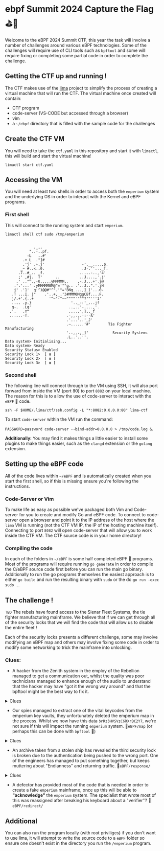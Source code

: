 # ebpf Summit 2024 Capture the Flag ⛳️🐝 

Welcome to the eBPF 2024 Summit CTF, this year the task will involve a number of challenges around various eBPF technologies. Some of the challenges will require use of CLI tools such as `bpftool` and some will require fixing or completing some partial code in order to complete the challenge.

## Getting the CTF up and running !

The CTF makes use of the [lima](https://github.com/lima-vm/lima) project to simplify the process of creating a virtual machine that will run the CTF. The virtual machine once created will contain:

- CTF program
- code-server (VS-CODE but accessed through a browser)
- vim
- a `~/ebpf` directory that is filled with the sample code for the challenges

## Create the CTF VM
You will need to take the `ctf.yaml` in this repository and start it with `limactl`, this will build and start the virtual machine!

`limactl start ctf.yaml`

## Accessing the VM

You will need at least two shells in order to access both the `emperium` system and the underlying OS in order to interact with the Kernel and eBPF programs.

### First shell

This will connect to the running system and start `emperium`.

`limactl shell ctf sudo /tmp/emperium`

```

             ._,.
           "..-..pf.
          -L   ..#'
        .+_L  ."]#
        ,'j' .+.j'                 -'.__..,.,p.
       _~ #..<..0.                 .J-.''..._f.
      .7..#_.. _f.                .....-..,'4'
      ;' ,#j.  T'      ..         ..J....,'.j'
     .' .."^.,-0.,,,,yMMMMM,.    ,-.J...+'.j@
    .'.'...' .yMMMMM0M@^='""g.. .'..J..".'.jH
    j' .'1'  q'^)@@#"^".'"='BNg_...,]_)'...0-
   .T ...I. j"    .'..+,_.'3#MMM0MggCBf....F.
   j/.+'.{..+       '^~'-^~~""""'"""?'"'''1'
   .... .y.}                  '.._-:'_...jf 
   g-.  .Lg'                 ..,..'-....,'.
  .'.   .Y^                  .....',].._f
  ......-f.                 .-,,.,.-:--&'
                            .'...'..'_J'
                            .~......'#'        Tie Fighter Manufacturing   
                            '..,,.,_]'           Security Systems
                            .L..'..''.
Data system> Initialising...
Data system> Ready
Security Status> Enabled
Security Lock 1>  [ ▮ ]
Security Lock 2>  [ ▮ ]
Security Lock 3>  [ ▮ ]
```

### Second shell

The following line will connect through to the VM using SSH, it will also port forward from inside the VM (port 80) to port `8082` on your local machine. The reason for this is to allow the use of code-server to interact with the `eBPF` 🐝 code.

`ssh -F $HOME/.lima/ctf/ssh.config -L "*:8082:0.0.0.0:80" lima-ctf`

To start `code-server` within the VM run the command: 

`PASSWORD=password code-server --bind-addr=0.0.0.0 > /tmp/code.log &`.

**Additionally**: You may find it makes things a little easier to install some plugins to make things easier, such as the `clangd` extension or the `golang` extension.

## Setting up the eBPF code

All of the code lives within `~/eBPF` and is automatically created when you start the first shell, so if this is missing ensure you're following the instructions.

### Code-Server or Vim

To make life as easy as possible we've packaged both Vim and Code-server for you to create and modify Go and eBPF code. To connect to code-server open a browser and point it to the IP address of the host where the `lima` VM is running (not the CTF VM IP, the IP of the hosting machine itself). Connecting to port `8082` will open code-server that will allow you to work inside the CTF VM. The CTF source code is in your home directory!

### Compiling the code

In each of the folders in `~/eBPF` is some half completed eBPF 🐝 programs. Most of the programs will require running `go generate` in order to compile the C/eBPF source code first before you can run the main go binary. Additionally to run the go programs themselves the easiest approach is to either `go build` and run the resulting binary with `sudo` or the do `go run -exec sudo .`.

## The challenge !

`TBD` 
The rebels have found access to the Sienar Fleet Systems, the tie fighter manufacturing mainframe. We believe that if we can get through all of the security locks that we will find the code that will allow us to disable the entire fleet !

Each of the security locks presents a different challenge, some may involve modifying an eBPF map and others may involve fixing some code in order to modify some networking to trick the mainframe into unlocking.

### Clues:


- A hacker from the Zenith system in the employ of the Rebellion managed to get a communication out, whilst the quality was poor technicians managed to enhance enough of the audio to understand that the hacker may have "got it the wrong way around" and that the bpftool might be the best way to fix it.

<details>
<summary>Clues</summary>
<details>
<summary>First Clue</summary>
  
  `bpftool` can be used to list all of the maps
<details>
<summary>Second Clue</summary>
  
  `bpftool` can dump the contents of a specific map **ID**
<details>
<summary>Final Clue</summary>
  
  `bpftool` can update the contents of the specific key/value within a map.
</details>
</details>
</details>
</details>

- Our spies managed to extract one of the vital keycodes from the emperium key vaults, they unfortunately deleted the emperium map in the process. Whilst we now have this data `brRz3HVSVzC6RXrBC2Y7`, we're not sure if this will impact the running `emperium` system. 📂`eBPF/map` (or perhaps this can be done with `bpftool` 🤔)

<details>
<summary>Clues</summary>
<details>
<summary>First Clue</summary>
  
  Partially completed code should help you achieve this, you'll need to look at an existing map to understand the key/values
<details>
<summary>Second Clue</summary>
  
  An `eBPF` map will only exist as long as a program has a reference too it, otherwise it will be garbage collected.
</details>
</details>
</details>

- An archive taken from a stolen ship has revealed the third security lock is broken due to the authentication being pushed to the wrong port. One of the engineers has managed to put something together, but keeps muttering about "Endianness" and returning traffic. 📂`eBPF/response/`

<details>
<summary>Clues</summary>
<details>
<summary>First Clue</summary>
  
  In most cases numbers are when networking are defined to always be big-endian, which may differ from the host byte order on a particular machine. So often you may need to convery between a host byte order and network byte order. Their are bpf helper functions that will allow you to convert between the two.
  
<details>
<summary>Second Clue</summary>
  
  Changing a destination port will effectively change where traffic is being sent to, although it may confuse the networking stack to suddently recieve a reply to a port that it wasn't expecting...
<details>
<summary>Final Clue</summary>
  
  `tbd`
</details>
</details>
</details>
</details>
  
- A defector has provided most of the code that is needed in order to create a fake `emperium` mainframe, once up this will be able to **"acknowledge"** the `emperium` system. The specialist that wrote most of this was reassigned after breaking his keyboard about a "verifier"? 📂`eBPF/redirect/`

## Additional

You can also run the program locally (with root priviliges) if you don't want to use lima, it will attempt to write the source code to a `eBPF` folder so ensure one doesn't exist in the directory you run the `/emperium` program.
